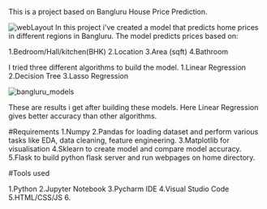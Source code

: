 This is a project based on Bangluru House Price Prediction.

![webLayout](https://user-images.githubusercontent.com/60252526/110582199-b32dec80-8120-11eb-9080-5468a8219606.PNG)
In this project i've created a model that predicts home prices in different regions in Bangluru. The model predicts prices based on:

1.Bedroom/Hall/kitchen(BHK) 
2.Location
3.Area (sqft)
4.Bathroom

I tried three different algorithms to build the model.
1.Linear Regression
2.Decision Tree
3.Lasso Regression

![bangluru_models](https://user-images.githubusercontent.com/60252526/110582870-afe73080-8121-11eb-877b-aab4a7b616ed.PNG)

These are results i get after building these models. Here Linear Regression gives better accuracy than other algorithms.

#Requirements
1.Numpy
2.Pandas for loading dataset and perform various tasks like EDA, data cleaning, feature engineering.
3.Matplotlib for visualisation
4.Sklearn to create model and compare model accuracy.
5.Flask to build python flask server and run webpages on home directory.

#Tools used

1.Python
2.Jupyter Notebook
3.Pycharm IDE
4.Visual Studio Code
5.HTML/CSS/JS
6.
